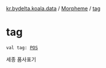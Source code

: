 [kr.bydelta.koala.data](../index.md) / [Morpheme](index.md) / [tag](./tag.md)

# tag

`val tag: `[`POS`](../../kr.bydelta.koala/-p-o-s/index.md)

세종 품사표기

